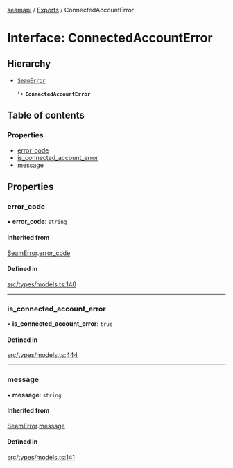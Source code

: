 [seamapi](../README.md) / [Exports](../modules.md) / ConnectedAccountError

# Interface: ConnectedAccountError

## Hierarchy

- [`SeamError`](SeamError.md)

  ↳ **`ConnectedAccountError`**

## Table of contents

### Properties

- [error\_code](ConnectedAccountError.md#error_code)
- [is\_connected\_account\_error](ConnectedAccountError.md#is_connected_account_error)
- [message](ConnectedAccountError.md#message)

## Properties

### error\_code

• **error\_code**: `string`

#### Inherited from

[SeamError](SeamError.md).[error_code](SeamError.md#error_code)

#### Defined in

[src/types/models.ts:140](https://github.com/seamapi/javascript/blob/main/src/types/models.ts#L140)

___

### is\_connected\_account\_error

• **is\_connected\_account\_error**: ``true``

#### Defined in

[src/types/models.ts:444](https://github.com/seamapi/javascript/blob/main/src/types/models.ts#L444)

___

### message

• **message**: `string`

#### Inherited from

[SeamError](SeamError.md).[message](SeamError.md#message)

#### Defined in

[src/types/models.ts:141](https://github.com/seamapi/javascript/blob/main/src/types/models.ts#L141)
